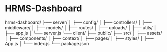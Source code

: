 # HRMS-Dashboard

hrms-dashboard/
├── server/
│   ├── config/
│   ├── controllers/
│   ├── middleware/
│   ├── models/
│   ├── routes/
│   ├── uploads/
│   ├── utils/
│   ├── app.js
│   └── server.js
└── client/
    ├── public/
    ├── src/
    │   ├── assets/
    │   ├── components/
    │   ├── context/
    │   ├── pages/
    │   ├── styles/
    │   ├── App.js
    │   └── index.js
    └── package.json
